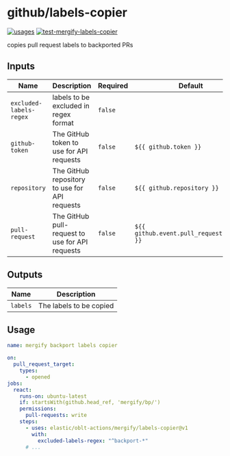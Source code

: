 # <!--name-->github/labels-copier<!--/name-->

[![usages](https://img.shields.io/badge/usages-white?logo=githubactions&logoColor=blue)](https://github.com/search?q=elastic%2Foblt-actions%2F2Fmergify%labels-copier+%28path%3A.github%2Fworkflows+OR+path%3A**%2Faction.yml+OR+path%3A**%2Faction.yaml%29&type=code)
[![test-mergify-labels-copier](https://github.com/elastic/oblt-actions/actions/workflows/test-github-comment-reaction.yml/badge.svg?branch=main)](https://github.com/elastic/oblt-actions/actions/workflows/test-mergify-labels-copier.yml)

<!--description-->
copies pull request labels to backported PRs
<!--/description-->

## Inputs
<!--inputs-->
| Name                    | Description                                     | Required | Default                                   |
|-------------------------|-------------------------------------------------|----------|-------------------------------------------|
| `excluded-labels-regex` | labels to be excluded in regex format           | `false`  | ` `                                       |
| `github-token`          | The GitHub token to use for API requests        | `false`  | `${{ github.token }}`                     |
| `repository`            | The GitHub repository to use for API requests   | `false`  | `${{ github.repository }}`                |
| `pull-request`          | The GitHub pull-request to use for API requests | `false`  | `${{ github.event.pull_request.number }}` |
<!--/inputs-->

## Outputs
<!--outputs-->
| Name     | Description             |
|----------|-------------------------|
| `labels` | The labels to be copied |
<!--/outputs-->

## Usage

<!--usage action="elastic/oblt-actions/**" version="env:VERSION"-->
```yaml
name: mergify backport labels copier

on:
  pull_request_target:
    types:
      - opened
jobs:
  react:
    runs-on: ubuntu-latest
    if: startsWith(github.head_ref, 'mergify/bp/')
    permissions:
      pull-requests: write
    steps:
      - uses: elastic/oblt-actions/mergify/labels-copier@v1
        with:
          excluded-labels-regex: "^backport-*"
      # ...
```
<!--/usage-->
